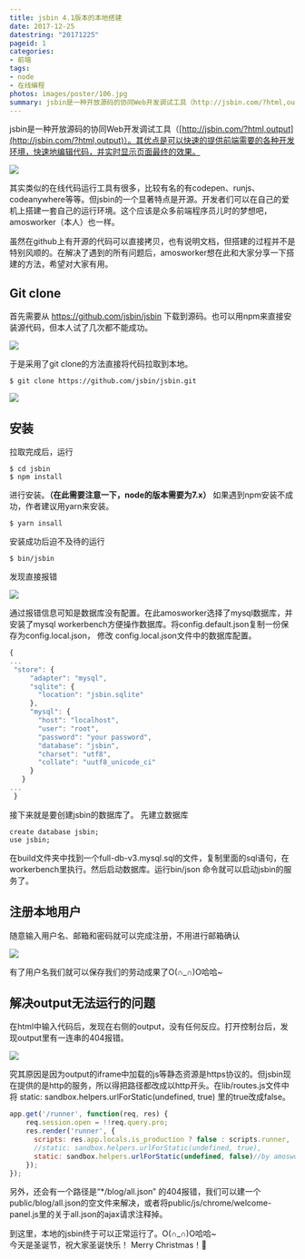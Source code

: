 ```yaml
---
title: jsbin 4.1版本的本地搭建
date: 2017-12-25
datestring: "20171225"
pageid: 1
categories: 
- 前端
tags:
- node
- 在线编程
photos: images/poster/106.jpg
summary: jsbin是一种开放源码的协同Web开发调试工具（http://jsbin.com/?html,output）。其优点是可以快速的提供前端需要的各种开发环境，快速地编辑代码，并实时显示页面最终的效果。
---
```


jsbin是一种开放源码的协同Web开发调试工具（[http://jsbin.com/?html,output](http://jsbin.com/?html,output)）。其优点是可以快速的提供前端需要的各种开发环境，快速地编辑代码，并实时显示页面最终的效果。

![](790456-69ecfa4a782b87dd.png)

其实类似的在线代码运行工具有很多，比较有名的有codepen、runjs、codeanywhere等等。但jsbin的一个显著特点是开源。开发者们可以在自己的爱机上搭建一套自己的运行环境。这个应该是众多前端程序员儿时的梦想吧，amosworker（本人）也一样。

虽然在github上有开源的代码可以直接拷贝，也有说明文档，但搭建的过程并不是特别风顺的。在解决了遇到的所有问题后，amosworker想在此和大家分享一下搭建的方法，希望对大家有用。

## Git clone 
首先需要从 https://github.com/jsbin/jsbin 下载到源码。也可以用npm来直接安装源代码，但本人试了几次都不能成功。

![](790456-ebfd8dd7240d3f7b.png)

于是采用了git clone的方法直接将代码拉取到本地。

```shell
$ git clone https://github.com/jsbin/jsbin.git
```

![](790456-1dd7a5c9bd5a2896.png)

## 安装
拉取完成后，运行
```shell
$ cd jsbin
$ npm install
```
进行安装。**（在此需要注意一下，node的版本需要为7.x）**
如果遇到npm安装不成功，作者建议用yarn来安装。
```shell
$ yarn insall
```
安装成功后迫不及待的运行
```shell
$ bin/jsbin
```
发现直接报错

![](790456-72add741f393ab70.png)

通过报错信息可知是数据库没有配置。在此amosworker选择了mysql数据库，并安装了mysql workerbench方便操作数据库。将config.default.json复制一份保存为config.local.json， 修改
config.local.json文件中的数据库配置。

```js
{
...
 "store": {
     "adapter": "mysql",
     "sqlite": {
       "location": "jsbin.sqlite"
     },
     "mysql": {
       "host": "localhost",
       "user": "root",
       "password": "your password",
       "database": "jsbin",
       "charset": "utf8",
       "collate": "uutf8_unicode_ci"
     }
   }
...
 }
```
接下来就是要创建jsbin的数据库了。
先建立数据库

```shell
create database jsbin;
use jsbin;
```
在build文件夹中找到一个full-db-v3.mysql.sql的文件，复制里面的sql语句，在workerbench里执行。然后启动数据库。运行bin/json 命令就可以启动jsbin的服务了。

## 注册本地用户

随意输入用户名、邮箱和密码就可以完成注册，不用进行邮箱确认

![](790456-f557210c683ee413.jpg)

有了用户名我们就可以保存我们的劳动成果了O(∩_∩)O哈哈~


## 解决output无法运行的问题
在html中输入代码后，发现在右侧的output，没有任何反应。打开控制台后，发现output里有一连串的404报错。

![](790456-deadac25662864c7.png)

究其原因是因为output的iframe中加载的js等静态资源是https协议的。但jsbin现在提供的是http的服务，所以得把路径都改成以http开头。在lib/routes.js文件中 将 static: sandbox.helpers.urlForStatic(undefined, true) 里的true改成false。

```js
app.get('/runner', function(req, res) {
    req.session.open = !!req.query.pro;
    res.render('runner', {
      scripts: res.app.locals.is_production ? false : scripts.runner,
      //static: sandbox.helpers.urlForStatic(undefined, true),
      static: sandbox.helpers.urlForStatic(undefined, false)//by amosworker
    });
});
```

另外，还会有一个路径是“*/blog/all.json” 的404报错，我们可以建一个public/blog/all.json的空文件来解决，或者将public/js/chrome/welcome-panel.js里的关于all.json的ajax请求注释掉。

到这里，本地的jsbin终于可以正常运行了。O(∩_∩)O哈哈~  
今天是圣诞节，祝大家圣诞快乐！ Merry Christmas！🎄